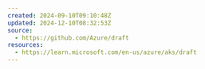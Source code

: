 ```yaml
---
created: 2024-09-10T09:10:48Z
updated: 2024-12-10T08:32:53Z
source:
  - https://github.com/Azure/draft
resources:
  - https://learn.microsoft.com/en-us/azure/aks/draft
---
```

